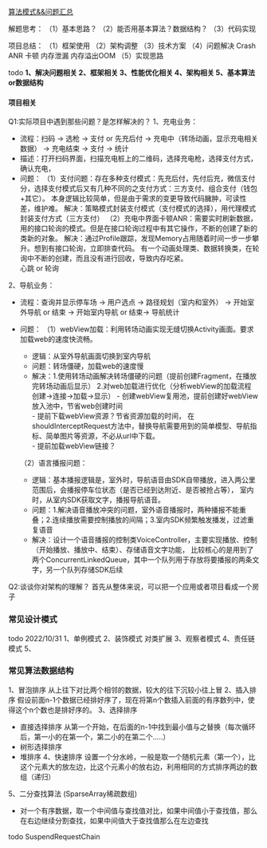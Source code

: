 [算法模式&&问题汇总](https://blog.csdn.net/u011250186/article/details/115607851)

解题思考：
    （1）基本思路？
    （2）能否用基本算法？数据结构？
    （3）代码实现

项目总结：
    （1）框架使用
    （2）架构调整
    （3）技术方案
    （4）问题解决 Crash ANR 卡顿 内存泄漏 内存溢出OOM
    （5）实现思路

todo 
**1、解决问题相关 2、框架相关  3、性能优化相关  4、架构相关   5、基本算法or数据结构**

#### 项目相关
    
Q1:实际项目中遇到那些问题？是怎样解决的？
1、充电业务：
- 流程：扫码 -> 选枪 -> 支付 or 先充后付 -> 充电中（转场动画，显示充电相关数据） -> 充电结束 -> 支付 -> 统计
- 描述：打开扫码界面，扫描充电桩上的二维码，选择充电枪，选择支付方式，确认充电，  
- 问题：
  （1）支付问题：存在多种支付模式：先充后付，先付后充，微信支付分，选择支付模式后又有几种不同的之支付方式：三方支付、组合支付（钱包+其它）。
    本身逻辑比较简单，但是由于需求的变更导致代码臃肿，可读性差，维护难。
   解决：策略模式封装支付模式（支付模式的选择），用代理模式封装支付方式（三方支付）
  （2）充电中界面卡顿ANR：需要实时刷新数据，用的接口轮询的模式。但是在接口轮询过程中有其它操作，不断的创建了新的类新的对象。
   解决：通过Profile跟踪，发现Memory占用随着时间一步一步攀升。想到有接口轮询，立即排查代码。
   有一个动画处理类、数据转换类，在轮询中不断的创建，而且没有进行回收，导致内存吃紧。  
   心跳 or  轮询 
  
2、导航业务：
- 流程：查询并显示停车场 -> 用户选点 -> 路径规划（室内和室外） -> 开始室外导航 or 结束 -> 开始室内导航 or 结束-> 导航统计
- 问题：
    （1）webView加载：利用转场动画实现无缝切换Activity画面。要求加载web的速度快流畅。
     - 逻辑：从室外导航画面切换到室内导航
     - 问题：转场僵硬，加载web的速度慢
     - 解决：1.使用转场动画解决转场僵硬的问题（提前创建Fragment，在播放完转场动画后显示）
            2.对web加载进行优化（分析webView的加载流程 创建->连接->加载->显示）
            - 创建webView复用池，提前创建好webView放入池中，节省web创建时间    
            - 提前下载webView资源？节省资源加载的时间，
              在shouldInterceptRequest方法中，替换导航需要用到的简单模型、导航指标、简单图片等资源，不必从url中下载。  
            - 提前加载webView链接？

    （2）语言播报问题：
     - 逻辑：基本播报逻辑是，室外时，导航语音由SDK自带播放，进入两公里范围后，会播报停车位状态（是否已经到达附近、是否被抢占等），
        室内时，从室内SDK获取文字，播报导航语音。
     - 问题：1.解决语音播放冲突的问题，室外语音播报时，两种播报不能重叠；2.连续播放需要控制播放的间隔；3.室内SDK频繁触发播发，过滤重复语音
     - 解决：设计一个语音播报的控制类VoiceController，主要实现播放、控制（开始播放、播放中、结束）、存储语音文字功能，
        比较核心的是用到了两个ConcurrentLinkedQueue，其中一个队列用于存放将要播报的两条文字，另一个队列存储SDK后续
   
Q2:谈谈你对架构的理解？
首先从整体来说，可以把一个应用或者项目看成一个房子


### 常见设计模式
todo 2022/10/31
1、单例模式
2、装饰模式  对类扩展
3、观察者模式
4、责任链模式
5、


### 常见算法数据结构
1、冒泡排序  从上往下对比两个相邻的数据，较大的往下沉较小往上冒
2、插入排序  假设前面n-1个数据已经排好序了，现在将第n个数插入前面的有序数列中，使得这个n个数也是排好序的。
3、选择排序
- 直接选择排序  从第一个开始，在后面的n-1中找到最小值与之替换（每次循环后，第一小的在第一个，第二小的在第二个.....）
- 树形选择排序                                                                    
- 堆排序
4、快速排序    设置一个分水岭，一般是取一个随机元素（第一个），比这个元素大的放左边，比这个元素小的放右边，利用相同的方式排序两边的数组（递归）

5、二分查找算法 (SparseArray稀疏数组)
- 对一个有序数据，取一个中间值与查找值对比，如果中间值小于查找值，那么在右边继续分割查找，如果中间值大于查找值那么在左边查找

todo SuspendRequestChain

